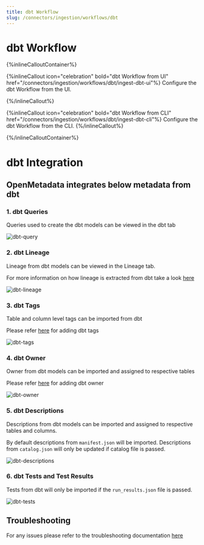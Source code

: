 ```yaml
---
title: dbt Workflow
slug: /connectors/ingestion/workflows/dbt
---
```


# dbt Workflow

{%inlineCalloutContainer%}

{%inlineCallout
  icon="celebration"
  bold="dbt Workflow from UI"
  href="/connectors/ingestion/workflows/dbt/ingest-dbt-ui"%}
Configure the dbt Workflow from the UI.

{%/inlineCallout%}

{%inlineCallout
  icon="celebration"
  bold="dbt Workflow from CLI"
  href="/connectors/ingestion/workflows/dbt/ingest-dbt-cli"%}
Configure the dbt Workflow from the CLI.
{%/inlineCallout%}

{%/inlineCalloutContainer%}

# dbt Integration

## OpenMetadata integrates below metadata from dbt

### 1. dbt Queries

Queries used to create the dbt models can be viewed in the dbt tab

<Image src="/images/v1.0.0/openmetadata/ingestion/workflows/dbt/dbt-features/dbt-query.png" alt="dbt-query" caption="dbt Query"/>

### 2. dbt Lineage

Lineage from dbt models can be viewed in the Lineage tab.

For more information on how lineage is extracted from dbt take a look [here](/connectors/ingestion/workflows/dbt/ingest-dbt-lineage)

<Image src="/images/v1.0.0/openmetadata/ingestion/workflows/dbt/dbt-features/dbt-lineage.png" alt="dbt-lineage" caption="dbt Lineage"/>

### 3. dbt Tags

Table and column level tags can be imported from dbt

Please refer [here](/connectors/ingestion/workflows/dbt/ingest-dbt-tags) for adding dbt tags

<Image src="/images/v1.0.0/openmetadata/ingestion/workflows/dbt/dbt-features/dbt-tags.png" alt="dbt-tags" caption="dbt Tags"/>

### 4. dbt Owner

Owner from dbt models can be imported and assigned to respective tables

Please refer [here](/connectors/ingestion/workflows/dbt/ingest-dbt-owner) for adding dbt owner

<Image src="/images/v1.0.0/openmetadata/ingestion/workflows/dbt/dbt-features/dbt-owner.png" alt="dbt-owner" caption="dbt Owner"/>

### 5. dbt Descriptions

Descriptions from dbt models can be imported and assigned to respective tables and columns.

By default descriptions from `manifest.json` will be imported. Descriptions from `catalog.json` will only be updated if catalog file is passed.

<Image src="/images/v1.0.0/openmetadata/ingestion/workflows/dbt/dbt-features/dbt-descriptions.png" alt="dbt-descriptions" caption="dbt Descriptions"/>

### 6. dbt Tests and Test Results

Tests from dbt will only be imported if the `run_results.json` file is passed.

<Image src="/images/v1.0.0/openmetadata/ingestion/workflows/dbt/dbt-features/dbt-tests.png" alt="dbt-tests" caption="dbt Tests"/>

## Troubleshooting

For any issues please refer to the troubleshooting documentation [here](/connectors/ingestion/workflows/dbt/dbt-troubleshooting)
